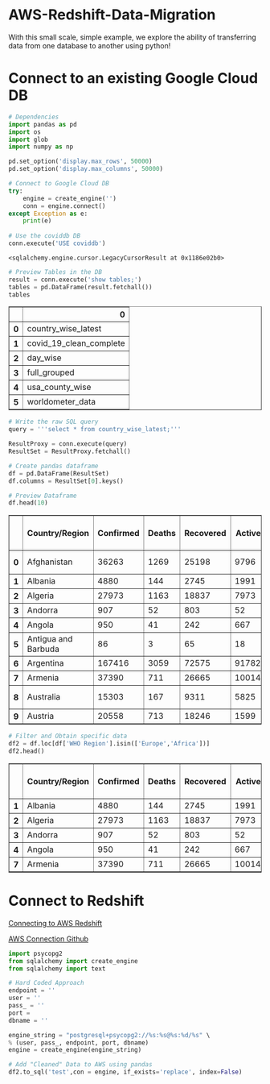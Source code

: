 # AWS-Redshift-Data-Migration
With this small scale, simple example, we explore the ability of transferring data from one database to another using python!

# Connect to an existing Google Cloud DB


```python
# Dependencies
import pandas as pd
import os
import glob
import numpy as np

pd.set_option('display.max_rows', 50000)
pd.set_option('display.max_columns', 50000)

# Connect to Google Cloud DB
try:
    engine = create_engine('')
    conn = engine.connect()
except Exception as e:
    print(e)
    
# Use the coviddb DB
conn.execute('USE coviddb')
```




    <sqlalchemy.engine.cursor.LegacyCursorResult at 0x1186e02b0>




```python
# Preview Tables in the DB
result = conn.execute('show tables;')
tables = pd.DataFrame(result.fetchall())
tables
```




<div>

<table border="1" class="dataframe">
  <thead>
    <tr style="text-align: right;">
      <th></th>
      <th>0</th>
    </tr>
  </thead>
  <tbody>
    <tr>
      <th>0</th>
      <td>country_wise_latest</td>
    </tr>
    <tr>
      <th>1</th>
      <td>covid_19_clean_complete</td>
    </tr>
    <tr>
      <th>2</th>
      <td>day_wise</td>
    </tr>
    <tr>
      <th>3</th>
      <td>full_grouped</td>
    </tr>
    <tr>
      <th>4</th>
      <td>usa_county_wise</td>
    </tr>
    <tr>
      <th>5</th>
      <td>worldometer_data</td>
    </tr>
  </tbody>
</table>
</div>




```python
# Write the raw SQL query
query = '''select * from country_wise_latest;'''

ResultProxy = conn.execute(query)
ResultSet = ResultProxy.fetchall()

# Create pandas dataframe
df = pd.DataFrame(ResultSet)
df.columns = ResultSet[0].keys()

# Preview Dataframe
df.head(10)
```




<div>

<table border="1" class="dataframe">
  <thead>
    <tr style="text-align: right;">
      <th></th>
      <th>Country/Region</th>
      <th>Confirmed</th>
      <th>Deaths</th>
      <th>Recovered</th>
      <th>Active</th>
      <th>New cases</th>
      <th>New deaths</th>
      <th>New recovered</th>
      <th>Deaths / 100 Cases</th>
      <th>Recovered / 100 Cases</th>
      <th>Deaths / 100 Recovered</th>
      <th>Confirmed last week</th>
      <th>1 week change</th>
      <th>1 week % increase</th>
      <th>WHO Region</th>
    </tr>
  </thead>
  <tbody>
    <tr>
      <th>0</th>
      <td>Afghanistan</td>
      <td>36263</td>
      <td>1269</td>
      <td>25198</td>
      <td>9796</td>
      <td>106</td>
      <td>10</td>
      <td>18</td>
      <td>3.50</td>
      <td>69.49</td>
      <td>5.04</td>
      <td>35526</td>
      <td>737</td>
      <td>2.07</td>
      <td>Eastern Mediterranean</td>
    </tr>
    <tr>
      <th>1</th>
      <td>Albania</td>
      <td>4880</td>
      <td>144</td>
      <td>2745</td>
      <td>1991</td>
      <td>117</td>
      <td>6</td>
      <td>63</td>
      <td>2.95</td>
      <td>56.25</td>
      <td>5.25</td>
      <td>4171</td>
      <td>709</td>
      <td>17.00</td>
      <td>Europe</td>
    </tr>
    <tr>
      <th>2</th>
      <td>Algeria</td>
      <td>27973</td>
      <td>1163</td>
      <td>18837</td>
      <td>7973</td>
      <td>616</td>
      <td>8</td>
      <td>749</td>
      <td>4.16</td>
      <td>67.34</td>
      <td>6.17</td>
      <td>23691</td>
      <td>4282</td>
      <td>18.07</td>
      <td>Africa</td>
    </tr>
    <tr>
      <th>3</th>
      <td>Andorra</td>
      <td>907</td>
      <td>52</td>
      <td>803</td>
      <td>52</td>
      <td>10</td>
      <td>0</td>
      <td>0</td>
      <td>5.73</td>
      <td>88.53</td>
      <td>6.48</td>
      <td>884</td>
      <td>23</td>
      <td>2.60</td>
      <td>Europe</td>
    </tr>
    <tr>
      <th>4</th>
      <td>Angola</td>
      <td>950</td>
      <td>41</td>
      <td>242</td>
      <td>667</td>
      <td>18</td>
      <td>1</td>
      <td>0</td>
      <td>4.32</td>
      <td>25.47</td>
      <td>16.94</td>
      <td>749</td>
      <td>201</td>
      <td>26.84</td>
      <td>Africa</td>
    </tr>
    <tr>
      <th>5</th>
      <td>Antigua and Barbuda</td>
      <td>86</td>
      <td>3</td>
      <td>65</td>
      <td>18</td>
      <td>4</td>
      <td>0</td>
      <td>5</td>
      <td>3.49</td>
      <td>75.58</td>
      <td>4.62</td>
      <td>76</td>
      <td>10</td>
      <td>13.16</td>
      <td>Americas</td>
    </tr>
    <tr>
      <th>6</th>
      <td>Argentina</td>
      <td>167416</td>
      <td>3059</td>
      <td>72575</td>
      <td>91782</td>
      <td>4890</td>
      <td>120</td>
      <td>2057</td>
      <td>1.83</td>
      <td>43.35</td>
      <td>4.21</td>
      <td>130774</td>
      <td>36642</td>
      <td>28.02</td>
      <td>Americas</td>
    </tr>
    <tr>
      <th>7</th>
      <td>Armenia</td>
      <td>37390</td>
      <td>711</td>
      <td>26665</td>
      <td>10014</td>
      <td>73</td>
      <td>6</td>
      <td>187</td>
      <td>1.90</td>
      <td>71.32</td>
      <td>2.67</td>
      <td>34981</td>
      <td>2409</td>
      <td>6.89</td>
      <td>Europe</td>
    </tr>
    <tr>
      <th>8</th>
      <td>Australia</td>
      <td>15303</td>
      <td>167</td>
      <td>9311</td>
      <td>5825</td>
      <td>368</td>
      <td>6</td>
      <td>137</td>
      <td>1.09</td>
      <td>60.84</td>
      <td>1.79</td>
      <td>12428</td>
      <td>2875</td>
      <td>23.13</td>
      <td>Western Pacific</td>
    </tr>
    <tr>
      <th>9</th>
      <td>Austria</td>
      <td>20558</td>
      <td>713</td>
      <td>18246</td>
      <td>1599</td>
      <td>86</td>
      <td>1</td>
      <td>37</td>
      <td>3.47</td>
      <td>88.75</td>
      <td>3.91</td>
      <td>19743</td>
      <td>815</td>
      <td>4.13</td>
      <td>Europe</td>
    </tr>
  </tbody>
</table>
</div>




```python
# Filter and Obtain specific data
df2 = df.loc[df['WHO Region'].isin(['Europe','Africa'])]
df2.head()
```




<div>

<table border="1" class="dataframe">
  <thead>
    <tr style="text-align: right;">
      <th></th>
      <th>Country/Region</th>
      <th>Confirmed</th>
      <th>Deaths</th>
      <th>Recovered</th>
      <th>Active</th>
      <th>New cases</th>
      <th>New deaths</th>
      <th>New recovered</th>
      <th>Deaths / 100 Cases</th>
      <th>Recovered / 100 Cases</th>
      <th>Deaths / 100 Recovered</th>
      <th>Confirmed last week</th>
      <th>1 week change</th>
      <th>1 week % increase</th>
      <th>WHO Region</th>
    </tr>
  </thead>
  <tbody>
    <tr>
      <th>1</th>
      <td>Albania</td>
      <td>4880</td>
      <td>144</td>
      <td>2745</td>
      <td>1991</td>
      <td>117</td>
      <td>6</td>
      <td>63</td>
      <td>2.95</td>
      <td>56.25</td>
      <td>5.25</td>
      <td>4171</td>
      <td>709</td>
      <td>17.00</td>
      <td>Europe</td>
    </tr>
    <tr>
      <th>2</th>
      <td>Algeria</td>
      <td>27973</td>
      <td>1163</td>
      <td>18837</td>
      <td>7973</td>
      <td>616</td>
      <td>8</td>
      <td>749</td>
      <td>4.16</td>
      <td>67.34</td>
      <td>6.17</td>
      <td>23691</td>
      <td>4282</td>
      <td>18.07</td>
      <td>Africa</td>
    </tr>
    <tr>
      <th>3</th>
      <td>Andorra</td>
      <td>907</td>
      <td>52</td>
      <td>803</td>
      <td>52</td>
      <td>10</td>
      <td>0</td>
      <td>0</td>
      <td>5.73</td>
      <td>88.53</td>
      <td>6.48</td>
      <td>884</td>
      <td>23</td>
      <td>2.60</td>
      <td>Europe</td>
    </tr>
    <tr>
      <th>4</th>
      <td>Angola</td>
      <td>950</td>
      <td>41</td>
      <td>242</td>
      <td>667</td>
      <td>18</td>
      <td>1</td>
      <td>0</td>
      <td>4.32</td>
      <td>25.47</td>
      <td>16.94</td>
      <td>749</td>
      <td>201</td>
      <td>26.84</td>
      <td>Africa</td>
    </tr>
    <tr>
      <th>7</th>
      <td>Armenia</td>
      <td>37390</td>
      <td>711</td>
      <td>26665</td>
      <td>10014</td>
      <td>73</td>
      <td>6</td>
      <td>187</td>
      <td>1.90</td>
      <td>71.32</td>
      <td>2.67</td>
      <td>34981</td>
      <td>2409</td>
      <td>6.89</td>
      <td>Europe</td>
    </tr>
  </tbody>
</table>
</div>



# Connect to Redshift

[Connecting to AWS Redshift](https://github.com/aws/amazon-redshift-python-driver/blob/master/tutorials/001%20-%20Connecting%20to%20Amazon%20Redshift.ipynb)

[AWS Connection Github](https://github.com/MyBusinessMaterialLinks/Youtube/blob/main/Connecting%20to%20AWS%20Redshift%20via%20Jupyter/Connecting%20to%20AWS%20Redshift.ipynb)

```python
import psycopg2
from sqlalchemy import create_engine
from sqlalchemy import text
```


```python
# Hard Coded Approach
endpoint = ''
user = ''
pass_ = ''
port = 
dbname = ''
```


```python
engine_string = "postgresql+psycopg2://%s:%s@%s:%d/%s" \
% (user, pass_, endpoint, port, dbname)
engine = create_engine(engine_string)
```


```python
# Add "Cleaned" Data to AWS using pandas
df2.to_sql('test',con = engine, if_exists='replace', index=False)
```
